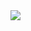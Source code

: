 <img src="https://capsule-render.vercel.app/api?type=wave&auto=auto&height=300&section=header&text=Hi,⠀I'm⠀DM!!&fontSize=90" />
